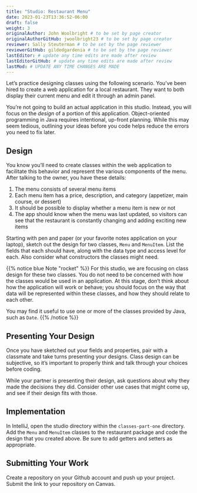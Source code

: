 ```yaml
---
title: "Studio: Restaurant Menu"
date: 2023-01-23T13:36:52-06:00
draft: false
weight: 3
originalAuthor: John Woolbright # to be set by page creator
originalAuthorGitHub: jwoolbright23 # to be set by page creator
reviewer: Sally Steuterman # to be set by the page reviewer
reviewerGitHub: gildedgardenia # to be set by the page reviewer
lastEditor: # update any time edits are made after review
lastEditorGitHub: # update any time edits are made after review
lastMod: # UPDATE ANY TIME CHANGES ARE MADE
---
```


Let’s practice designing classes using the following scenario. You’ve been hired to create a web application for a local restaurant. They want to both display their current menu and edit it through an admin panel.

You’re not going to build an actual application in this studio. Instead, you will focus on the *design* of a portion of this application. Object-oriented programming in Java requires intentional, up-front planning. While this may seem tedious, outlining your ideas before you code helps reduce the errors you need to fix later.

## Design

You know you’ll need to create classes within the web application to facilitate this behavior and represent the various components of the menu. After talking to the owner, you have these details:

1. The menu consists of several menu items
1. Each menu item has a price, description, and category (appetizer, main course, or dessert)
1. It should be possible to display whether a menu item is new or not
1. The app should know when the menu was last updated, so visitors can see that the restaurant is constantly changing and adding exciting new items

Starting with pen and paper (or your favorite notes application on your laptop), sketch out the design for two classes, `Menu` and `MenuItem`. List the fields that each should have, along with the data type and access level for each. Also consider what constructors the classes might need.

{{% notice blue Note "rocket" %}}
For this studio, we are focusing on class design for these two classes. You do not need to be concerned with how the classes would be used in an application. At this stage, don’t think about how the application will work or behave; you should focus on the way that data will be represented within these classes, and how they should relate to each other.

You may find it useful to use one or more of the classes provided by Java, such as `Date`.
{{% /notice %}}

## Presenting Your Design

Once you have sketched out your fields and properties, pair with a classmate and take turns presenting your designs. Class design can be subjective, so it’s important to properly think and talk through your choices before coding.

While your partner is presenting their design, ask questions about why they made the decisions they did. Consider other use cases that might come up, and see if their design fits with those.

## Implementation

In IntelliJ, open the studio directory within the `classes-part-one` directory. Add the `Menu` and `MenuItem` classes to the restaurant package and code the design that you created above. Be sure to add getters and setters as appropriate.

## Submitting Your Work

Create a repository on your Github account and push up your project. Submit the link to your repository on Canvas.
